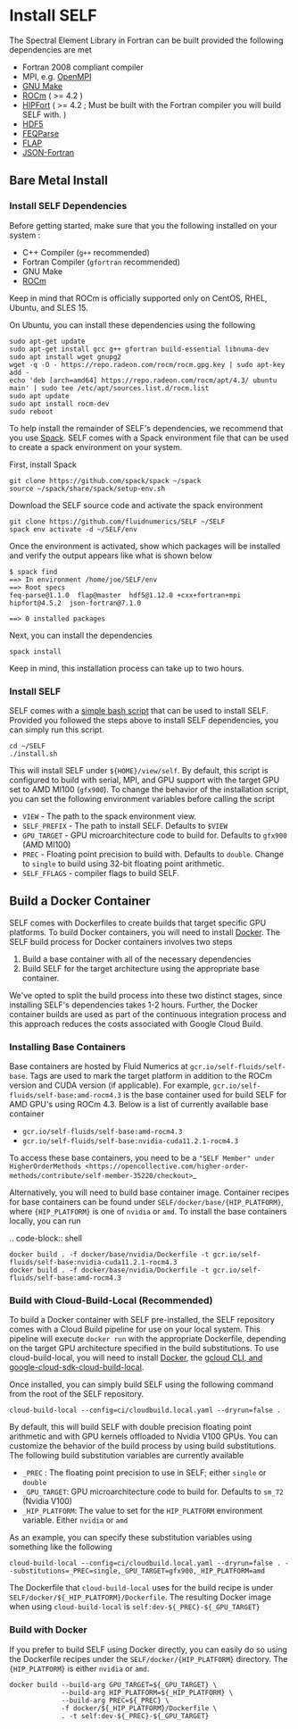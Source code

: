 # Install SELF
The Spectral Element Library in Fortran can be built provided the following dependencies are met

* Fortran 2008 compliant compiler
* MPI, e.g. [OpenMPI](https://www.open-mpi.org/)
* [GNU Make](https://www.gnu.org/software/make/)
* [ROCm](https://rocmdocs.amd.com/en/latest/Installation_Guide/Installation-Guide.html) ( >= 4.2 )
* [HIPFort](https://github.com/ROCmSoftwarePlatform/hipfort) ( >= 4.2 ; Must be built with the Fortran compiler you will build SELF with. )
* [HDF5](https://www.hdfgroup.org/solutions/hdf5/)
* [FEQParse](https://github.com/FluidNumerics/feq-parse)
* [FLAP](https://github.com/szaghi/FLAP)
* [JSON-Fortran](https://github.com/jacobwilliams/json-fortran)


## Bare Metal Install

### Install SELF Dependencies
Before getting started, make sure that you the following installed on your system : 

* C++ Compiler (`g++` recommended)
* Fortran Compiler (`gfortran` recommended)
* GNU Make
* [ROCm](https://rocmdocs.amd.com/en/latest/Installation_Guide/Installation-Guide.html)

Keep in mind that ROCm is officially supported only on CentOS, RHEL, Ubuntu, and SLES 15.

On Ubuntu, you can install these dependencies using the following

```
sudo apt-get update
sudo apt-get install gcc g++ gfortran build-essential libnuma-dev
sudo apt install wget gnupg2
wget -q -O - https://repo.radeon.com/rocm/rocm.gpg.key | sudo apt-key add -
echo 'deb [arch=amd64] https://repo.radeon.com/rocm/apt/4.3/ ubuntu main' | sudo tee /etc/apt/sources.list.d/rocm.list
sudo apt update
sudo apt install rocm-dev
sudo reboot
```


To help install the remainder of SELF's dependencies, we recommend that you use [Spack](https://spack.io). SELF comes with a Spack environment file that can be used to create a spack environment on your system.

First, install Spack

```
git clone https://github.com/spack/spack ~/spack
source ~/spack/share/spack/setup-env.sh
```

Download the SELF source code and activate the spack environment

```
git clone https://github.com/fluidnumerics/SELF ~/SELF
spack env activate -d ~/SELF/env
```

Once the environment is activated, show which packages will be installed and verify the output appears like what is shown below

```
$ spack find
==> In environment /home/joe/SELF/env
==> Root specs
feq-parse@1.1.0  flap@master  hdf5@1.12.0 +cxx+fortran+mpi  hipfort@4.5.2  json-fortran@7.1.0

==> 0 installed packages
```

Next, you can install the dependencies

```
spack install
```

Keep in mind, this installation process can take up to two hours.

### Install SELF
SELF comes with a [simple bash script](https://github.com/FluidNumerics/SELF/blob/main/install.sh) that can be used to install SELF. Provided you followed the steps above to install SELF dependencies, you can simply run this script.

```
cd ~/SELF
./install.sh
```

This will install SELF under `${HOME}/view/self`. By default, this script is configured to build with serial, MPI, and GPU support with the target GPU set to AMD MI100 (`gfx900`). To change the behavior of the installation script, you can set the following environment variables before calling the script

* `VIEW` - The path to the spack environment view.
* `SELF_PREFIX` - The path to install SELF. Defaults to `$VIEW`
* `GPU_TARGET` - GPU microarchitecture code to build for. Defaults to `gfx900` (AMD MI100)
* `PREC` - Floating point precision to build with. Defaults to `double`. Change to `single` to build using 32-bit floating point arithmetic.
* `SELF_FFLAGS` - compiler flags to build SELF.


## Build a Docker Container
SELF comes with Dockerfiles to create builds that target specific GPU platforms. To build Docker containers, you will need to install [Docker](https://www.docker.com/). The SELF build process for Docker containers involves two steps

1. Build a base container with all of the necessary dependencies
2. Build SELF for the target architecture using the appropriate base container.


We've opted to split the build process into these two distinct stages, since installing SELF's dependencies takes 1-2 hours. Further, the Docker container builds are used as part of the continuous integration process and this approach reduces the costs associated with Google Cloud Build.

### Installing Base Containers
Base containers are hosted by Fluid Numerics at `gcr.io/self-fluids/self-base`. Tags are used to mark the target platform in addition to the ROCm version and CUDA version (if applicable). For example, `gcr.io/self-fluids/self-base:amd-rocm4.3` is the base container used for build SELF for AMD GPU's using ROCm 4.3. Below is a list of currently available base container

* `gcr.io/self-fluids/self-base:amd-rocm4.3`
* `gcr.io/self-fluids/self-base:nvidia-cuda11.2.1-rocm4.3`

To access these base containers, you need to be a `"SELF Member" under HigherOrderMethods <https://opencollective.com/higher-order-methods/contribute/self-member-35220/checkout>`_

Alternatively, you will need to build base container image. Container recipes for base containers can be found under `SELF/docker/base/{HIP_PLATFORM}`, where `{HIP_PLATFORM}` is one of `nvidia` or `amd`. To install the base containers locally, you can run

.. code-block:: shell

    docker build . -f docker/base/nvidia/Dockerfile -t gcr.io/self-fluids/self-base:nvidia-cuda11.2.1-rocm4.3
    docker build . -f docker/base/nvidia/Dockerfile -t gcr.io/self-fluids/self-base:amd-rocm4.3



### Build with Cloud-Build-Local (Recommended)
To build a Docker container with SELF pre-installed, the SELF repository comes with a Cloud Build pipeline for use on your local system. This pipeline will execute `docker run` with the appropriate Dockerfile, depending on the target GPU architecture specified in the build substitutions. To use cloud-build-local, you will need to install [Docker](https://www.docker.com/), the [gcloud CLI, and google-cloud-sdk-cloud-build-local](https://cloud.google.com/sdk/docs/install).

Once installed, you can simply build SELF using the following command from the root of the SELF repository.

```
cloud-build-local --config=ci/cloudbuild.local.yaml --dryrun=false .
```

By default, this will build SELF with double precision floating point arithmetic and with GPU kernels offloaded to Nvidia V100 GPUs. You can customize the behavior of the build process by using build substitutions. The following build substitution variables are currently available

* `_PREC` : The floating point precision to use in SELF; either `single` or `double`
* `_GPU_TARGET`: GPU microarchitecture code to build for. Defaults to `sm_72` (Nvidia V100)
* `_HIP_PLATFORM`: The value to set for the `HIP_PLATFORM` environment variable. Either `nvidia` or `amd`

As an example, you can specify these substitution variables using something like the following


```
cloud-build-local --config=ci/cloudbuild.local.yaml --dryrun=false . --substitutions=_PREC=single,_GPU_TARGET=gfx900,_HIP_PLATFORM=amd
```


The Dockerfile that `cloud-build-local` uses for the build recipe is under `SELF/docker/${_HIP_PLATFORM}/Dockerfile`. The resulting Docker image when using `cloud-build-local` is `self:dev-${_PREC}-${_GPU_TARGET}`



### Build with Docker
If you prefer to build SELF using Docker directly, you can easily do so using the Dockerfile recipes under the `SELF/docker/{HIP_PLATFORM}` directory. The `{HIP_PLATFORM}` is either `nvidia` or `amd`. 

```
docker build --build-arg GPU_TARGET=${_GPU_TARGET} \
             --build-arg HIP_PLATFORM=${_HIP_PLATFORM} \
             --build-arg PREC=${_PREC} \
             -f docker/${_HIP_PLATFORM}/Dockerfile \
             . -t self:dev-${_PREC}-${_GPU_TARGET}
```
